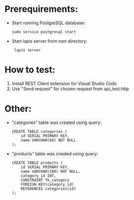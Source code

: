 # Prerequirements:
* Start running PostgreSQL database:
    
    ```
    sudo service postgresql start
    ```

* Start lapis server from root directory:
   
   ``` 
    lapis server
   ```

# How to test:
1. Install REST Client extension for Visual Studio Code
2. Use "Send request" for chosen request from api_test.http

# Other:
* "categories" table was created using query:
    
    ```
    CREATE TABLE categories (
        id SERIAL PRIMARY KEY,
        name VARCHAR(60) NOT NULL
    );
    ```
* "products" table was created using query:
    
    ```
    CREATE TABLE products (
        id SERIAL PRIMARY KEY,
        name VARCHAR(100) NOT NULL,
        category_id INT,
        CONSTRAINT fk_category
        FOREIGN KEY(category_id)
        REFERENCES categories(id)
    );
    ```

